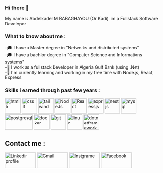 ### Hi there 👋

My name is Abdelkader M BABAGHAYOU (Or Kadi), im a Fullstack Software Developer.
<h3>What to know about me :</h3>
<p>
-🎓 I have a Master degree in "Networks and distributed systems" <br>
-🎓 I have a bachlor degree in "Computer Science and Informations systems" <br>
-🔭 I work as a fullstack Developer in Algeria Gulf Bank (using .Net) <span></span> <br>
-🌱 I'm currently learning and working in my free time with Node.js, React, Express <br>
</p>
<h3>Skills i earned through past few years :</h3>
<p align="left">

  <img title="html5" src="https://www.vectorlogo.zone/logos/w3_html5/w3_html5-icon.svg" width="50" height="50"/>
  <img title="css3" src="https://www.vectorlogo.zone/logos/w3_css/w3_css-icon~old.svg" width="50" height="50"/>
  <img title="tailwind" src="https://www.vectorlogo.zone/logos/tailwindcss/tailwindcss-icon.svg" width="50" height="50"/>
  <img title="NodeJs" src="https://www.vectorlogo.zone/logos/nodejs/nodejs-icon.svg" width="50" height="50"/>
  <img title="React" src="https://www.vectorlogo.zone/logos/reactjs/reactjs-icon.svg" width="50" height="50"/>
  <img title="expressjs" src="https://www.vectorlogo.zone/logos/expressjs/expressjs-icon.svg" width="50" height="50"/>
  <img title="nestjs" src="https://www.vectorlogo.zone/logos/nestjs/nestjs-icon.svg" width="50" height="50"/>
  <img title="mysql" src="https://www.vectorlogo.zone/logos/mysql/mysql-official.svg" width="50" height="50"/>
  <img title="postgresql" src="https://www.vectorlogo.zone/logos/postgresql/postgresql-icon.svg" width="90" height="50"/>
  <img title="docker" src="https://www.vectorlogo.zone/logos/docker/docker-icon.svg" width="50" height="50"/>
  <img title="git" src="https://www.vectorlogo.zone/logos/git-scm/git-scm-icon.svg" width="50" height="50"/>
  <img title="linux" src="https://www.vectorlogo.zone/logos/linux/linux-icon.svg" width="50" height="50"/>
  <img title="dotnetframework" src="https://www.vectorlogo.zone/logos/dotnet/dotnet-icon.svg" width="50" height="50"/>
 </P>


<h2> Contact me  :</h2>
    <p float="center">
       <a href="https://www.linkedin.com/in/aekbgh/"><img alt="Linkedin profile"  title="LinkedIn" src="https://www.vectorlogo.zone/logos/linkedin/linkedin-ar21.svg"   width="100" height="50" /></a>
      <a href="abdelkaderbabaghayou@gmail.com"><img alt="Gmail"  title="Gmail" src="https://www.vectorlogo.zone/logos/gmail/gmail-ar21.svg"   width="100" height="50" /></a>
       <a href="https://www.instagram.com/aekbgh/"><img title="Instgrame" src="https://www.vectorlogo.zone/logos/instagram/instagram-ar21.svg"   width="100" height="50" /></a>
      <a href="https://www.facebook.com/Aekdigoxin/"><img title="Facebook" src="https://www.vectorlogo.zone/logos/facebook/facebook-ar21.svg"   width="100" height="50" /></a>
    </p>
